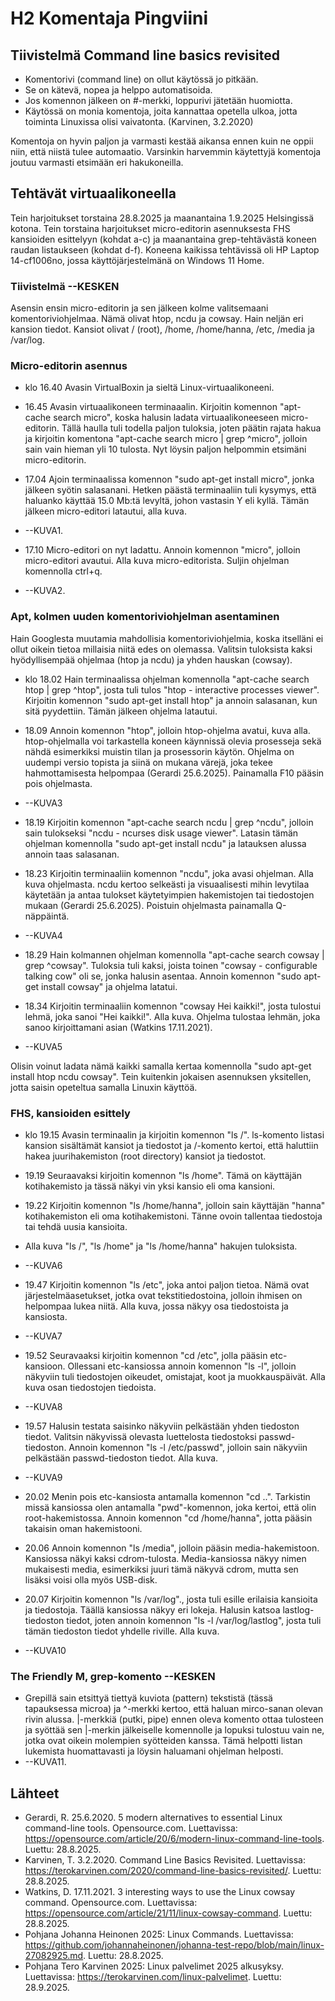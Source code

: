# H2 Komentaja Pingviini

## Tiivistelmä Command line basics revisited

- Komentorivi (command line) on ollut käytössä jo pitkään.
- Se on kätevä, nopea ja helppo automatisoida.
- Jos komennon jälkeen on #-merkki, loppurivi jätetään huomiotta.
- Käytössä on monia komentoja, joita kannattaa opetella ulkoa, jotta toiminta Linuxissa olisi vaivatonta. (Karvinen, 3.2.2020)

Komentoja on hyvin paljon ja varmasti kestää aikansa ennen kuin ne oppii niin, että niistä tulee automaatio. Varsinkin harvemmin käytettyjä komentoja joutuu varmasti etsimään eri hakukoneilla. 



## Tehtävät virtuaalikoneella

Tein harjoitukset torstaina 28.8.2025 ja maanantaina 1.9.2025 Helsingissä kotona. Tein torstaina harjoitukset micro-editorin asennuksesta FHS kansioiden esittelyyn (kohdat a-c) ja maanantaina grep-tehtävästä koneen raudan listaukseen (kohdat d-f). Koneena kaikissa tehtävissä oli HP Laptop 14-cf1006no, jossa käyttöjärjestelmänä on Windows 11 Home. 


### Tiivistelmä      --KESKEN

Asensin ensin micro-editorin ja sen jälkeen kolme valitsemaani komentoriviohjelmaa. Nämä olivat htop, ncdu ja cowsay. Hain neljän eri kansion tiedot. Kansiot olivat / (root), /home, /home/hanna, /etc, /media ja /var/log.


### Micro-editorin asennus

* klo 16.40 Avasin VirtualBoxin ja sieltä Linux-virtuaalikoneeni.
* 16.45 Avasin virtuaalikoneen terminaaalin. Kirjoitin komennon "apt-cache search micro", koska halusin ladata virtuaalikoneeseen micro-editorin. Tällä haulla tuli todella paljon tuloksia, joten päätin rajata hakua ja kirjoitin komentona "apt-cache search micro | grep ^micro", jolloin sain vain hieman yli 10 tulosta. Nyt löysin paljon helpommin etsimäni micro-editorin.
* 17.04 Ajoin terminaalissa komennon "sudo apt-get install micro", jonka jälkeen syötin salasanani. Hetken päästä terminaaliin tuli kysymys, että haluanko käyttää 15.0 Mb:tä levyltä, johon vastasin Y eli kyllä. Tämän jälkeen micro-editori latautui, alla kuva.
* --KUVA1.

* 17.10 Micro-editori on nyt ladattu. Annoin komennon "micro", jolloin micro-editori avautui. Alla kuva micro-editorista. Suljin ohjelman komennolla ctrl+q.
* --KUVA2.


### Apt, kolmen uuden komentoriviohjelman asentaminen

Hain Googlesta muutamia mahdollisia komentoriviohjelmia, koska itselläni ei ollut oikein tietoa millaisia niitä edes on olemassa. Valitsin tuloksista kaksi hyödyllisempää ohjelmaa (htop ja ncdu) ja yhden hauskan (cowsay).

* klo 18.02 Hain terminaalissa ohjelman komennolla "apt-cache search htop | grep ^htop", josta tuli tulos "htop - interactive processes viewer". Kirjoitin komennon "sudo apt-get install htop" ja annoin salasanan, kun sitä pyydettiin. Tämän jälkeen ohjelma latautui.
* 18.09 Annoin komennon "htop", jolloin htop-ohjelma avatui, kuva alla. htop-ohjelmalla voi tarkastella koneen käynnissä olevia prosesseja sekä nähdä esimerkiksi muistin tilan ja prosessorin käytön. Ohjelma on uudempi versio topista ja siinä on mukana värejä, joka tekee hahmottamisesta helpompaa (Gerardi 25.6.2025). Painamalla F10 pääsin pois ohjelmasta.
* --KUVA3

* 18.19 Kirjoitin komennon "apt-cache search ncdu | grep ^ncdu", jolloin sain tulokseksi "ncdu - ncurses disk usage viewer". Latasin tämän ohjelman komennolla "sudo apt-get install ncdu" ja latauksen alussa annoin taas salasanan.
* 18.23 Kirjoitin terminaaliin komennon "ncdu", joka avasi ohjelman. Alla kuva ohjelmasta. ncdu kertoo selkeästi ja visuaalisesti mihin levytilaa käytetään ja antaa tulokset käytetyimpien hakemistojen tai tiedostojen mukaan (Gerardi 25.6.2025). Poistuin ohjelmasta painamalla Q-näppäintä.
* --KUVA4

* 18.29 Hain kolmannen ohjelman komennolla "apt-cache search cowsay | grep ^cowsay". Tuloksia tuli kaksi, joista toinen "cowsay - configurable talking cow" oli se, jonka halusin asentaa. Annoin komennon "sudo apt-get install cowsay" ja ohjelma latatui.
* 18.34 Kirjoitin terminaaliin komennon "cowsay Hei kaikki!", josta tulostui lehmä, joka sanoi "Hei kaikki!". Alla kuva. Ohjelma tulostaa lehmän, joka sanoo kirjoittamani asian (Watkins 17.11.2021).
* --KUVA5

Olisin voinut ladata nämä kaikki samalla kertaa komennolla "sudo apt-get install htop ncdu cowsay". Tein kuitenkin jokaisen asennuksen yksitellen, jotta saisin opeteltua samalla Linuxin käyttöä.


### FHS, kansioiden esittely

* klo 19.15 Avasin terminaalin ja kirjoitin komennon "ls /". ls-komento listasi kansion sisältämät kansiot ja tiedostot ja /-komento kertoi, että haluttiin hakea juurihakemiston (root directory) kansiot ja tiedostot.
* 19.19 Seuraavaksi kirjoitin komennon "ls /home". Tämä on käyttäjän kotihakemisto ja tässä näkyi vin yksi kansio eli oma kansioni.
* 19.22 Kirjoitin komennon "ls /home/hanna", jolloin sain käyttäjän "hanna" kotihakemiston eli oma kotihakemistoni. Tänne ovoin tallentaa tiedostoja tai tehdä uusia kansioita.
* Alla kuva "ls /", "ls /home" ja "ls /home/hanna" hakujen tuloksista.
* --KUVA6

* 19.47 Kirjoitin komennon "ls /etc", joka antoi paljon tietoa. Nämä ovat järjestelmäasetukset, jotka ovat tekstitiedostoina, jolloin ihmisen on helpompaa lukea niitä. Alla kuva, jossa näkyy osa tiedostoista ja kansiosta.
* --KUVA7
  
* 19.52 Seuravaaksi kirjoitin komennon "cd /etc", jolla pääsin etc-kansioon. Ollessani etc-kansiossa annoin komennon "ls -l", jolloin näkyviin tuli tiedostojen oikeudet, omistajat, koot ja muokkauspäivät. Alla kuva osan tiedostojen tiedoista.
* --KUVA8

* 19.57 Halusin testata saisinko näkyviin pelkästään yhden tiedoston tiedot. Valitsin näkyvissä olevasta luettelosta tiedostoksi passwd-tiedoston. Annoin komennon "ls -l /etc/passwd", jolloin sain näkyviin pelkästään passwd-tiedoston tiedot. Alla kuva.
* --KUVA9

* 20.02 Menin pois etc-kansiosta antamalla komennon "cd ..". Tarkistin missä kansiossa olen antamalla "pwd"-komennon, joka kertoi, että olin  root-hakemistossa. Annoin komennon "cd /home/hanna", jotta pääsin takaisin oman hakemistooni.
* 20.06 Annoin komennon "ls /media", jolloin pääsin media-hakemistoon. Kansiossa näkyi kaksi cdrom-tulosta. Media-kansiossa näkyy nimen mukaisesti media, esimerkiksi juuri tämä näkyvä cdrom, mutta sen lisäksi voisi olla myös USB-disk.
* 20.07 Kirjoitin komennon "ls /var/log"., josta tuli esille erilaisia kansioita ja tiedostoja. Täällä kansiossa näkyy eri lokeja. Halusin katsoa lastlog-tiedoston tiedot, joten annoin komennon "ls -l /var/log/lastlog", josta tuli tämän tiedoston tiedot yhdelle riville. Alla kuva.
* --KUVA10


### The Friendly M, grep-komento     --KESKEN

* Grepillä sain etsittyä tiettyä kuviota (pattern) tekstistä (tässä tapauksessa microa) ja ^-merkki kertoo, että haluan mirco-sanan olevan rivin alussa. |-merkkiä (putki, pipe) ennen oleva komento ottaa tulosteen ja syöttää sen |-merkin jälkeiselle komennolle ja lopuksi tulostuu vain ne, jotka ovat oikein molempien syötteiden kanssa. Tämä helpotti listan lukemista huomattavasti ja löysin haluamani ohjelman helposti.
* --KUVA11.


## Lähteet

* Gerardi, R. 25.6.2020. 5 modern alternatives to essential Linux command-line tools. Opensource.com. Luettavissa: https://opensource.com/article/20/6/modern-linux-command-line-tools. Luettu: 28.8.2025.
* Karvinen, T. 3.2.2020. Command Line Basics Revisited. Luettavissa: https://terokarvinen.com/2020/command-line-basics-revisited/. Luettu: 28.8.2025.
* Watkins, D. 17.11.2021. 3 interesting ways to use the Linux cowsay command. Opensource.com. Luettavissa: https://opensource.com/article/21/11/linux-cowsay-command. Luettu: 28.8.2025.
* Pohjana Johanna Heinonen 2025: Linux Commands. Luettavissa: https://github.com/johannaheinonen/johanna-test-repo/blob/main/linux-27082925.md. Luettu: 28.8.2025.
* Pohjana Tero Karvinen 2025: Linux palvelimet 2025 alkusyksy. Luettavissa: https://terokarvinen.com/linux-palvelimet. Luettu: 28.9.2025.
